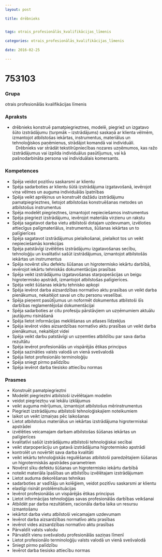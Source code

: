 ```yaml
---
layout: post
    
title: drēbnieks

    
tags: otrais_profesionālās_kvalifikācijas_līmenis
    
categories: otrais_profesionālās_kvalifikācijas_līmenis
    
date: 2016-02-25
    
---
```

# 753103

### Grupa
otrais profesionālās kvalifikācijas līmenis


### Apraksts

*  drēbnieks konstruē pamatpiegrieztnes, modelē, piegriež un izgatavo šūto izstrādājumu (turpmāk – izstrādājums) saskaņā ar klienta vēlmēm, izmantojot atbilstošas iekārtas, instrumentus, materiālus un tehnoloģiskos paņēmienus, strādājot komandā vai individuāli.     Drēbnieks var strādāt tekstilrūpniecības nozares uzņēmumos, kas ražo izstrādājumus vai izpilda individuālus pasūtījumus, vai kā pašnodarbināta persona vai individuālais komersants.

### Kompetences

* Spēja veidot pozitīvu saskarsmi ar klientu
* Spēja sadarboties ar klientu šūtā izstrādājuma izgatavošanā, ievērojot viņa vēlmes un auguma individuālās īpatnības
* Spēja veikt aprēķinus un konstruēt dažādu izstrādājumu pamatpiegrieztnes, lietojot atbilstošas konstruēšanas metodes un atbilstošus instrumentus
* Spēja modelēt piegrieztnes, izmantojot nepieciešamos instrumentus
* Spēja piegriezt izstrādājumu, ievērojot materiāla virzienu un rakstu
* Spēja sagatavot darba vietu atbilstoši dotajam uzdevumam, izvēloties attiecīgus palīgmateriālus, instrumentus, šūšanas iekārtas un to palīgierīces
* Spēja sagatavot izstrādājumus pielaikošanai, pielaikot tos un veikt nepieciešamās korekcijas
* Spēja patstāvīgi izvēlēties izstrādājumu izgatavošanas secību, tehnoloģiju un kvalitatīvi sašūt izstrādājumus, izmantojot atbilstošās iekārtas un instrumentus
* Spēja novērst sīku defektu šūšanas un higrotermisko iekārtu darbībā, ievērojot iekārtu tehniskās dokumentācijas prasības
* Spēja veikt izstrādājumu izgatavošanas starpoperācijas un beigu higrotermisko apstrādi, izmantojot atbilstošas palīgierīces.
*  Spēja veikt šūšanas iekārtu tehnisko apkopi
* Spēja ievērot darba aizsardzības normatīvo aktu prasības un veikt darba pienākumus, nekaitējot savai un citu personu veselībai.
*  Spēja pieņemt pasūtījumus un noformēt dokumentus atbilstoši šīs darbības reglamentējošai dokumentācijai
* Spēja sadarboties ar citu profesiju pārstāvjiem un uzņēmumiem aktuālu jautājumu risināšanā
* Spēja lietot informācijas meklēšanas un atlases līdzekļus
* Spēja ievērot vides aizsardzības normatīvo aktu prasības un veikt darba pienākumus, nekaitējot videi
* Spēja veikt darbu patstāvīgi un uzņemties atbildību par sava darba rezultātu
* Spēja ievērot profesionālās un vispārējās ētikas principus
* Spēja sazināties valsts valodā un vienā svešvalodā
* Spēja lietot profesionālo terminoloģiju
* Spēja sniegt pirmo palīdzību
* Spēja ievērot darba tiesisko attiecību normas

### Prasmes 
* Konstruēt pamatpiegrieztni
* Modelēt piegrieztni atbilstoši izvēlētajam modelim
* veidot piegrieztņu vai lekālu izklājumus
* veikt auguma mērījumus, izmantojot atbilstošus mērinstrumentus
* Piegriezt izstrādājumu atbilstoši tehnoloģiskajiem noteikumiem
* laikot un veikt izmaiņas pēc laikošanas
* Lietot atbilstošus materiālus un iekārtas izstrādājuma higrotermiskai apstrādei
* izvēlēties veicamajam darbam atbilstošas šūšanas iekārtas un palīgierīces
* kvalitatīvi sašūt izstrādājumu atbilstoši tehnoloģiskai secībai
* veikt starpoperāciju un gatavā izstrādājuma higrotermisko apstrādi
* kontrolēt un novērtēt sava darba kvalitāti
* veikt iekārtu tehnoloģiskās regulēšanas atbilstoši paredzētajiem šūšanas un higrotermiskās apstrādes parametriem
* Novērst sīku defektu šūšanas un higrotermisko iekārtu darbībā
* noteikt materiāla īpašības un atbilstību izvēlētajam izstrādājumam
* Lietot auduma dekorēšanas tehnikas
* sadarboties ar vadītāju un kolēģiem, veidot pozitīvu saskarsmi ar klientu
* elastīgi risināt problēmsituācijas
* Ievērot profesionālās un vispārējās ētikas principus
* Lietot informācijas tehnoloģijas savas profesionālās darbības veikšanai
* Atbildēt par darba rezultātiem, racionāla darba laika un resursu izmantošanu
* iekārtot darba vietu atbilstoši veicamajam uzdevumam
* Ievērot darba aizsardzības normatīvo aktu prasības
* ievērot vides aizsardzības normatīvo aktu prasības
* Pārvaldīt valsts valodu
* Pārvaldīt vienu svešvalodu profesionālās saziņas līmenī
* Lietot profesionālo terminoloģiju valsts valodā un vienā svešvalodā
* Sniegt pirmo palīdzību
* Ievērot darba tiesisko attiecību normas